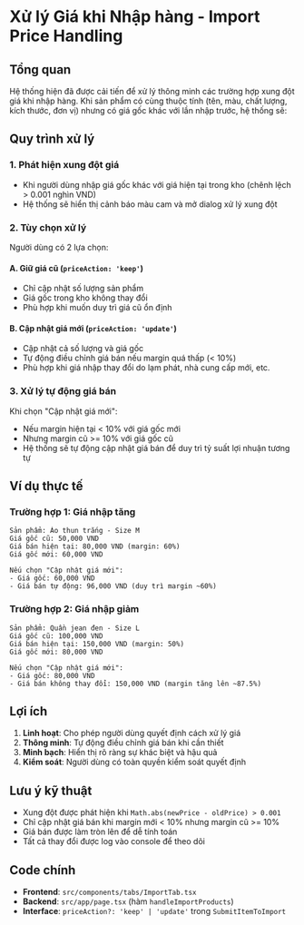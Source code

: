 # Xử lý Giá khi Nhập hàng - Import Price Handling

## Tổng quan

Hệ thống hiện đã được cải tiến để xử lý thông minh các trường hợp xung đột giá khi nhập hàng. Khi sản phẩm có cùng thuộc tính (tên, màu, chất lượng, kích thước, đơn vị) nhưng có giá gốc khác với lần nhập trước, hệ thống sẽ:

## Quy trình xử lý

### 1. Phát hiện xung đột giá

- Khi người dùng nhập giá gốc khác với giá hiện tại trong kho (chênh lệch > 0.001 nghìn VND)
- Hệ thống sẽ hiển thị cảnh báo màu cam và mở dialog xử lý xung đột

### 2. Tùy chọn xử lý

Người dùng có 2 lựa chọn:

#### A. Giữ giá cũ (`priceAction: 'keep'`)

- Chỉ cập nhật số lượng sản phẩm
- Giá gốc trong kho không thay đổi
- Phù hợp khi muốn duy trì giá cũ ổn định

#### B. Cập nhật giá mới (`priceAction: 'update'`)

- Cập nhật cả số lượng và giá gốc
- Tự động điều chỉnh giá bán nếu margin quá thấp (< 10%)
- Phù hợp khi giá nhập thay đổi do lạm phát, nhà cung cấp mới, etc.

### 3. Xử lý tự động giá bán

Khi chọn "Cập nhật giá mới":

- Nếu margin hiện tại < 10% với giá gốc mới
- Nhưng margin cũ >= 10% với giá gốc cũ
- Hệ thống sẽ tự động cập nhật giá bán để duy trì tỷ suất lợi nhuận tương tự

## Ví dụ thực tế

### Trường hợp 1: Giá nhập tăng

```
Sản phẩm: Áo thun trắng - Size M
Giá gốc cũ: 50,000 VND
Giá bán hiện tại: 80,000 VND (margin: 60%)
Giá gốc mới: 60,000 VND

Nếu chọn "Cập nhật giá mới":
- Giá gốc: 60,000 VND
- Giá bán tự động: 96,000 VND (duy trì margin ~60%)
```

### Trường hợp 2: Giá nhập giảm

```
Sản phẩm: Quần jean đen - Size L
Giá gốc cũ: 100,000 VND
Giá bán hiện tại: 150,000 VND (margin: 50%)
Giá gốc mới: 80,000 VND

Nếu chọn "Cập nhật giá mới":
- Giá gốc: 80,000 VND
- Giá bán không thay đổi: 150,000 VND (margin tăng lên ~87.5%)
```

## Lợi ích

1. **Linh hoạt**: Cho phép người dùng quyết định cách xử lý giá
2. **Thông minh**: Tự động điều chỉnh giá bán khi cần thiết
3. **Minh bạch**: Hiển thị rõ ràng sự khác biệt và hậu quả
4. **Kiểm soát**: Người dùng có toàn quyền kiểm soát quyết định

## Lưu ý kỹ thuật

- Xung đột được phát hiện khi `Math.abs(newPrice - oldPrice) > 0.001`
- Chỉ cập nhật giá bán khi margin mới < 10% nhưng margin cũ >= 10%
- Giá bán được làm tròn lên để dễ tính toán
- Tất cả thay đổi được log vào console để theo dõi

## Code chính

- **Frontend**: `src/components/tabs/ImportTab.tsx`
- **Backend**: `src/app/page.tsx` (hàm `handleImportProducts`)
- **Interface**: `priceAction?: 'keep' | 'update'` trong `SubmitItemToImport`

